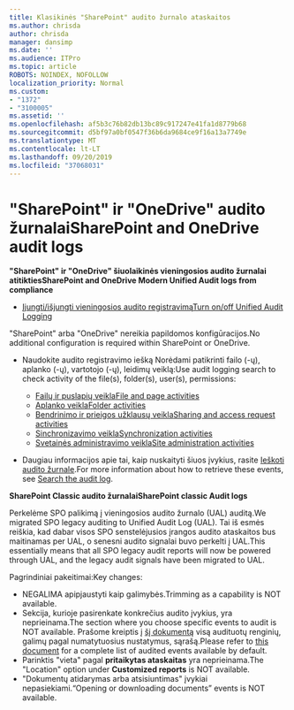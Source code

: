 ```yaml
---
title: Klasikinės "SharePoint" audito žurnalo ataskaitos
ms.author: chrisda
author: chrisda
manager: dansimp
ms.date: ''
ms.audience: ITPro
ms.topic: article
ROBOTS: NOINDEX, NOFOLLOW
localization_priority: Normal
ms.custom:
- "1372"
- "3100005"
ms.assetid: ''
ms.openlocfilehash: af5b3c76b82db13bc89c917247e41fa1d8779b68
ms.sourcegitcommit: d5bf97a0bf0547f36b6da9684ce9f16a13a7749e
ms.translationtype: MT
ms.contentlocale: lt-LT
ms.lasthandoff: 09/20/2019
ms.locfileid: "37068031"
---
```

# <a name="sharepoint-and-onedrive-audit-logs"></a><span data-ttu-id="e9458-102">"SharePoint" ir "OneDrive" audito žurnalai</span><span class="sxs-lookup"><span data-stu-id="e9458-102">SharePoint and OneDrive audit logs</span></span>

<span data-ttu-id="e9458-103">**"SharePoint" ir "OneDrive" šiuolaikinės vieningosios audito žurnalai atitikties**</span><span class="sxs-lookup"><span data-stu-id="e9458-103">**SharePoint and OneDrive Modern Unified Audit logs from compliance**</span></span>

- [<span data-ttu-id="e9458-104">Įjungti/išjungti vieningosios audito registravimą</span><span class="sxs-lookup"><span data-stu-id="e9458-104">Turn on/off Unified Audit Logging</span></span>](https://docs.microsoft.com/office365/securitycompliance/turn-audit-log-search-on-or-off) 

<span data-ttu-id="e9458-105">"SharePoint" arba "OneDrive" nereikia papildomos konfigūracijos.</span><span class="sxs-lookup"><span data-stu-id="e9458-105">No additional configuration is required within SharePoint or OneDrive.</span></span>

- <span data-ttu-id="e9458-106">Naudokite audito registravimo iešką Norėdami patikrinti failo (-ų), aplanko (-ų), vartotojo (-ų), leidimų veiklą:</span><span class="sxs-lookup"><span data-stu-id="e9458-106">Use audit logging search to check activity of the file(s), folder(s), user(s), permissions:</span></span>

    - [<span data-ttu-id="e9458-107">Failų ir puslapių veikla</span><span class="sxs-lookup"><span data-stu-id="e9458-107">File and page activities</span></span>](https://docs.microsoft.com/office365/securitycompliance/search-the-audit-log-in-security-and-compliance)
    - [<span data-ttu-id="e9458-108">Aplanko veikla</span><span class="sxs-lookup"><span data-stu-id="e9458-108">Folder activities</span></span>](https://docs.microsoft.com/office365/securitycompliance/search-the-audit-log-in-security-and-compliance#folder-activities)
    - [<span data-ttu-id="e9458-109">Bendrinimo ir prieigos užklausų veikla</span><span class="sxs-lookup"><span data-stu-id="e9458-109">Sharing and access request activities</span></span>](https://docs.microsoft.com/office365/securitycompliance/search-the-audit-log-in-security-and-compliance#sharing-and-access-request-activities)
    - [<span data-ttu-id="e9458-110">Sinchronizavimo veikla</span><span class="sxs-lookup"><span data-stu-id="e9458-110">Synchronization activities</span></span>](https://docs.microsoft.com/office365/securitycompliance/search-the-audit-log-in-security-and-compliance#synchronization-activities)
    - [<span data-ttu-id="e9458-111">Svetainės administravimo veikla</span><span class="sxs-lookup"><span data-stu-id="e9458-111">Site administration activities</span></span>](https://docs.microsoft.com/office365/securitycompliance/search-the-audit-log-in-security-and-compliance#site-administration-activities)
- <span data-ttu-id="e9458-112">Daugiau informacijos apie tai, kaip nuskaityti šiuos įvykius, rasite [Ieškoti audito žurnale](https://docs.microsoft.com/office365/securitycompliance/search-the-audit-log-in-security-and-compliance#search-the-audit-log).</span><span class="sxs-lookup"><span data-stu-id="e9458-112">For more information about how to retrieve these events, see [Search the audit log](https://docs.microsoft.com/office365/securitycompliance/search-the-audit-log-in-security-and-compliance#search-the-audit-log).</span></span>

<span data-ttu-id="e9458-113">**SharePoint Classic audito žurnalai**</span><span class="sxs-lookup"><span data-stu-id="e9458-113">**SharePoint classic Audit logs**</span></span>

<span data-ttu-id="e9458-114">Perkelėme SPO palikimą į vieningosios audito žurnalo (UAL) auditą.</span><span class="sxs-lookup"><span data-stu-id="e9458-114">We migrated SPO legacy auditing to Unified Audit Log (UAL).</span></span> <span data-ttu-id="e9458-115">Tai iš esmės reiškia, kad dabar visos SPO senstelėjusios įrangos audito ataskaitos bus maitinamas per UAL, o senesni audito signalai buvo perkelti į UAL.</span><span class="sxs-lookup"><span data-stu-id="e9458-115">This essentially means that all SPO legacy audit reports will now be powered through UAL, and the legacy audit signals have been migrated to UAL.</span></span>

<span data-ttu-id="e9458-116">Pagrindiniai pakeitimai:</span><span class="sxs-lookup"><span data-stu-id="e9458-116">Key changes:</span></span>

- <span data-ttu-id="e9458-117">NEGALIMA apipjaustyti kaip galimybės.</span><span class="sxs-lookup"><span data-stu-id="e9458-117">Trimming as a capability is NOT available.</span></span>
- <span data-ttu-id="e9458-118">Sekcija, kurioje pasirenkate konkrečius audito įvykius, yra neprieinama.</span><span class="sxs-lookup"><span data-stu-id="e9458-118">The section where you choose specific events to audit is NOT available.</span></span> <span data-ttu-id="e9458-119">Prašome kreiptis į [šį dokumentą](https://docs.microsoft.com/office365/securitycompliance/search-the-audit-log-in-security-and-compliance) visą audituotų renginių, galimų pagal numatytuosius nustatymus, sąrašą.</span><span class="sxs-lookup"><span data-stu-id="e9458-119">Please refer to [this document](https://docs.microsoft.com/office365/securitycompliance/search-the-audit-log-in-security-and-compliance) for a complete list of audited events available by default.</span></span>
- <span data-ttu-id="e9458-120">Parinktis "vieta" pagal **pritaikytas ataskaitas** yra neprieinama.</span><span class="sxs-lookup"><span data-stu-id="e9458-120">The "Location" option under **Customized reports** is NOT available.</span></span> 
- <span data-ttu-id="e9458-121">"Dokumentų atidarymas arba atsisiuntimas" įvykiai nepasiekiami.</span><span class="sxs-lookup"><span data-stu-id="e9458-121">“Opening or downloading documents” events is NOT available.</span></span> 

